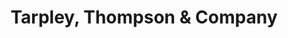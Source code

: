 ---
title: "Tarpley, Thompson & Company"
url: /williamsburg/tarpley-thompson-and-company/
shop: gift
---